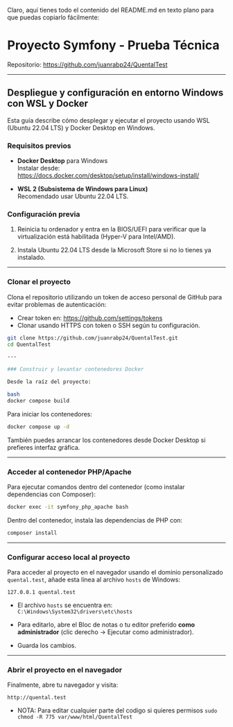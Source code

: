 Claro, aquí tienes todo el contenido del README.md en texto plano para que puedas copiarlo fácilmente:

# Proyecto Symfony - Prueba Técnica

Repositorio: https://github.com/juanrabp24/QuentalTest

---

## Despliegue y configuración en entorno Windows con WSL y Docker

Esta guía describe cómo desplegar y ejecutar el proyecto usando WSL (Ubuntu 22.04 LTS) y Docker Desktop en Windows.

### Requisitos previos

- **Docker Desktop** para Windows  
  Instalar desde:  
  https://docs.docker.com/desktop/setup/install/windows-install/

- **WSL 2 (Subsistema de Windows para Linux)**  
  Recomendado usar Ubuntu 22.04 LTS.

### Configuración previa

1. Reinicia tu ordenador y entra en la BIOS/UEFI para verificar que la virtualización está habilitada (Hyper-V para Intel/AMD).

2. Instala Ubuntu 22.04 LTS desde la Microsoft Store si no lo tienes ya instalado.

---

### Clonar el proyecto

Clona el repositorio utilizando un token de acceso personal de GitHub para evitar problemas de autenticación:

- Crear token en: https://github.com/settings/tokens
- Clonar usando HTTPS con token o SSH según tu configuración.

```bash
git clone https://github.com/juanrabp24/QuentalTest.git
cd QuentalTest

---

### Construir y levantar contenedores Docker

Desde la raíz del proyecto:

bash
docker compose build
```

Para iniciar los contenedores:

```bash
docker compose up -d
```

También puedes arrancar los contenedores desde Docker Desktop si prefieres interfaz gráfica.

---

### Acceder al contenedor PHP/Apache

Para ejecutar comandos dentro del contenedor (como instalar dependencias con Composer):

```bash
docker exec -it symfony_php_apache bash
```

Dentro del contenedor, instala las dependencias de PHP con:

```bash
composer install
```

---

### Configurar acceso local al proyecto

Para acceder al proyecto en el navegador usando el dominio personalizado `quental.test`, añade esta línea al archivo `hosts` de Windows:

```
127.0.0.1 quental.test
```

* El archivo `hosts` se encuentra en:
  `C:\Windows\System32\drivers\etc\hosts`

* Para editarlo, abre el Bloc de notas o tu editor preferido **como administrador** (clic derecho → Ejecutar como administrador).

* Guarda los cambios.

---

### Abrir el proyecto en el navegador

Finalmente, abre tu navegador y visita:

```
http://quental.test
```

* NOTA: Para editar cualquier parte del codigo si quieres permisos
  `sudo chmod -R 775 var/www/html/QuentalTest`

